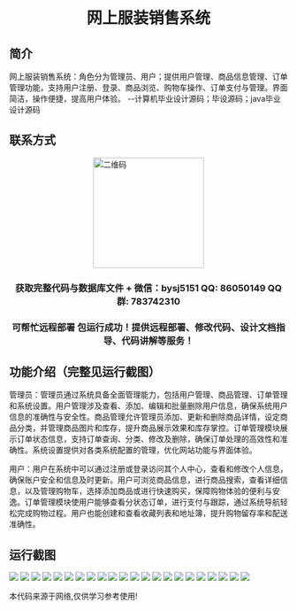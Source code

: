 <p><h1 align="center">网上服装销售系统</h1></p>

## 简介
网上服装销售系统：角色分为管理员、用户；提供用户管理、商品信息管理、订单管理功能，支持用户注册、登录、商品浏览、购物车操作、订单支付与管理。界面简洁，操作便捷，提高用户体验。    --计算机毕业设计源码；毕设源码；java毕业设计源码


## 联系方式
<img src="https://bs-1329754181.cos.ap-shanghai.myqcloud.com/wx.jpg" alt="二维码" style="display: block; margin: 0 auto;" width="200px">
<p><h3 align="center">获取完整代码与数据库文件 + 微信：bysj5151 QQ: 86050149 QQ群: 783742310</h3></p>
<p><h3 align="center">可帮忙远程部署 包运行成功！提供远程部署、修改代码、设计文档指导、代码讲解等服务！</h3></p>

## 功能介绍（完整见运行截图）
管理员：管理员通过系统具备全面管理能力，包括用户管理、商品管理、订单管理和系统设置。用户管理涉及查看、添加、编辑和批量删除用户信息，确保系统用户信息的准确性与安全性。商品管理允许管理员添加、更新和删除商品详情，设定商品分类，并管理商品图片和库存，提升商品展示效果和库存掌控。订单管理模块展示订单状态信息，支持订单查询、分类、修改及删除，确保订单处理的高效性和准确性。系统设置提供对各类系统配置的管理，优化网站功能与界面体验。

用户：用户在系统中可以通过注册或登录访问其个人中心，查看和修改个人信息，确保账户安全和信息及时更新。用户可浏览商品信息，进行商品搜索，查看详细信息，以及管理购物车，选择添加商品或进行快速购买，保障购物体验的便利与安逸。订单管理模块使用户能够查看分状态订单，进行支付与跟踪，通过系统导航轻松完成购物过程。用户也能创建和查看收藏列表和地址簿，提升购物留存率和配送准确性。


## 运行截图
![](https://bs-1329754181.cos.ap-shanghai.myqcloud.com/ssm/OnlineClothingSalesSystem1/img/001.jpg)
![](https://bs-1329754181.cos.ap-shanghai.myqcloud.com/ssm/OnlineClothingSalesSystem1/img/002.jpg)
![](https://bs-1329754181.cos.ap-shanghai.myqcloud.com/ssm/OnlineClothingSalesSystem1/img/003.jpg)
![](https://bs-1329754181.cos.ap-shanghai.myqcloud.com/ssm/OnlineClothingSalesSystem1/img/004.jpg)
![](https://bs-1329754181.cos.ap-shanghai.myqcloud.com/ssm/OnlineClothingSalesSystem1/img/005.jpg)
![](https://bs-1329754181.cos.ap-shanghai.myqcloud.com/ssm/OnlineClothingSalesSystem1/img/006.jpg)
![](https://bs-1329754181.cos.ap-shanghai.myqcloud.com/ssm/OnlineClothingSalesSystem1/img/007.jpg)
![](https://bs-1329754181.cos.ap-shanghai.myqcloud.com/ssm/OnlineClothingSalesSystem1/img/008.jpg)
![](https://bs-1329754181.cos.ap-shanghai.myqcloud.com/ssm/OnlineClothingSalesSystem1/img/009.jpg)
![](https://bs-1329754181.cos.ap-shanghai.myqcloud.com/ssm/OnlineClothingSalesSystem1/img/010.jpg)
![](https://bs-1329754181.cos.ap-shanghai.myqcloud.com/ssm/OnlineClothingSalesSystem1/img/011.jpg)
![](https://bs-1329754181.cos.ap-shanghai.myqcloud.com/ssm/OnlineClothingSalesSystem1/img/012.jpg)
![](https://bs-1329754181.cos.ap-shanghai.myqcloud.com/ssm/OnlineClothingSalesSystem1/img/013.jpg)
![](https://bs-1329754181.cos.ap-shanghai.myqcloud.com/ssm/OnlineClothingSalesSystem1/img/014.jpg)
![](https://bs-1329754181.cos.ap-shanghai.myqcloud.com/ssm/OnlineClothingSalesSystem1/img/015.jpg)
![](https://bs-1329754181.cos.ap-shanghai.myqcloud.com/ssm/OnlineClothingSalesSystem1/img/016.jpg)
![](https://bs-1329754181.cos.ap-shanghai.myqcloud.com/ssm/OnlineClothingSalesSystem1/img/017.jpg)
![](https://bs-1329754181.cos.ap-shanghai.myqcloud.com/ssm/OnlineClothingSalesSystem1/img/018.jpg)
![](https://bs-1329754181.cos.ap-shanghai.myqcloud.com/ssm/OnlineClothingSalesSystem1/img/019.jpg)
![](https://bs-1329754181.cos.ap-shanghai.myqcloud.com/ssm/OnlineClothingSalesSystem1/img/020.jpg)
![](https://bs-1329754181.cos.ap-shanghai.myqcloud.com/ssm/OnlineClothingSalesSystem1/img/021.jpg)
![](https://bs-1329754181.cos.ap-shanghai.myqcloud.com/ssm/OnlineClothingSalesSystem1/img/022.jpg)

<p>本代码来源于网络,仅供学习参考使用!</p>
